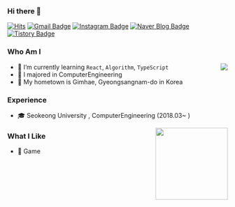 ### Hi there 👋

[![Hits](https://hits.seeyoufarm.com/api/count/incr/badge.svg?url=https%3A%2F%2Fgithub.com%2Fhaesoo9410&count_bg=%23EB8B10&title_bg=%23684327&icon=&icon_color=%23E7E7E7&title=VISIT&edge_flat=false)](https://github.com/boooruim)
[![Gmail Badge](https://img.shields.io/badge/Gmail-D14836?style=flat&logo=Gmail&logoColor=white)](mailto:haesoo9410@gmail.com) 
[![Instagram Badge](https://img.shields.io/badge/Instagram-9c38d1?style=flat&logo=Instagram&logoColor=white)](https://www.instagram.com/dev__harry) 
[![Naver Blog Badge](https://img.shields.io/badge/Daily%20Blog-1eb031?style=flat&logoColor=white)](https://blog.naver.com/haesoo9410) 
[![Tistory Badge](https://img.shields.io/badge/Tech%20Blog-555263?style=flat&logoColor=white)](https://haesoo9410.tistory.com/)

  
### Who Am I

<img align='right' src="http://mazassumnida.wtf/api/v2/generate_badge?boj=haesoo9410">

- 🌱 I’m currently learning `React`, `Algorithm`, `TypeScript`
- 🥇 I majored in ComputerEngineering
- 🚅 My hometown is Gimhae, Gyeongsangnam-do in Korea

### Experience

- 🎓 Seokeong University , ComputerEngineering (2018.03~ )

<img align='right' src="https://github-readme-stats.vercel.app/api?username=haesoo9410" height="165">

### What I Like

- 🔵 Game

<!--
**boooruim/boooruim** is a ✨ _special_ ✨ repository because its `README.md` (this file) appears on your GitHub profile.

Here are some ideas to get you started:

- 🔭 I’m currently working on ...
- 🌱 I’m currently learning ...
- 👯 I’m looking to collaborate on ...
- 🤔 I’m looking for help with ...
- 💬 Ask me about ...
- 📫 How to reach me: ...
- 😄 Pronouns: ...
- ⚡ Fun fact: ...
-->
